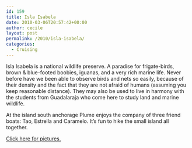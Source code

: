```yaml
---
id: 159
title: Isla Isabela
date: 2010-03-06T20:57:42+00:00
author: cecile
layout: post
permalink: /2010/isla-isabela/
categories:
  - Cruising
---
```

Isla Isabela is a national wildlife preserve. A paradise for frigate-birds,
brown & blue-footed boobies, iguanas, and a very rich marine life. Never before
have we been able to observe birds and nets so easily, because of their density
and the fact that they are not afraid of humans (assuming you keep reasonable
distance). They may also be used to live in harmony with the students from
Guadalaraja who come here to study land and marine wildlife.

At the island south anchorage Plume enjoys the company of three friend boats:
Tao, Estrella and Caramelo. It&#8217;s fun to hike the small island all
together.

[Click here for pictures.](http://plume.flupes.org/gallery/index.php?level=album&id=34)